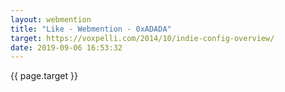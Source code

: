 ```yaml
---
layout: webmention
title: "Like - Webmention - 0xADADA"
target: https://voxpelli.com/2014/10/indie-config-overview/
date: 2019-09-06 16:53:32
---
```


{{ page.target }}
